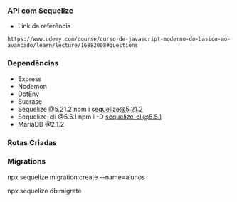 ### API com Sequelize

* Link da referência
```
https://www.udemy.com/course/curso-de-javascript-moderno-do-basico-ao-avancado/learn/lecture/16882008#questions
```

### Dependências
* Express
* Nodemon
* DotEnv
* Sucrase
* Sequelize @5.21.2
    npm i sequelize@5.21.2
* Sequelize-cli @5.5.1
    npm i -D sequelize-cli@5.5.1
* MariaDB @2.1.2

### Rotas Criadas

### Migrations
npx sequelize migration:create --name=alunos

npx sequelize db:migrate